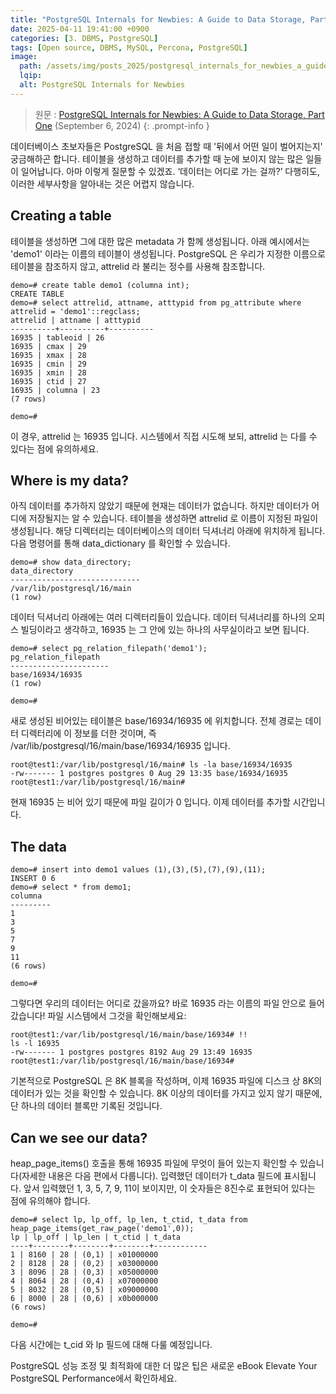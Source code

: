 ```yaml
---
title: "PostgreSQL Internals for Newbies: A Guide to Data Storage, Part One (PostgreSQL 내부 구조 초보자 가이드: 데이터 저장 방식, 1편)"
date: 2025-04-11 19:41:00 +0900
categories: [3. DBMS, PostgreSQL]
tags: [Open source, DBMS, MySQL, Percona, PostgreSQL]
image:
  path: /assets/img/posts_2025/postgresql_internals_for_newbies_a_guide_to_data_storage_part_one.jpg
  lqip: 
  alt: PostgreSQL Internals for Newbies
---
```


> 원문 : <a href="https://www.percona.com/blog/postgresql-internals-for-newbies-a-guide-to-data-storage-part-one/" target="_blank">PostgreSQL Internals for Newbies: A Guide to Data Storage, Part One</a> (September 6, 2024)
{: .prompt-info }

데이터베이스 초보자들은 PostgreSQL 을 처음 접할 때 '뒤에서 어떤 일이 벌어지는지' 궁금해하곤 합니다. 테이블을 생성하고 데이터를 추가할 때 눈에 보이지 않는 많은 일들이 일어납니다. 아마 이렇게 질문할 수 있겠죠. ‘데이터는 어디로 가는 걸까?’ 다행히도, 이러한 세부사항을 알아내는 것은 어렵지 않습니다.

## Creating a table

테이블을 생성하면 그에 대한 많은 metadata 가 함께 생성됩니다. 아래 예시에서는 'demo1' 이라는 이름의 테이블이 생성됩니다. PostgreSQL 은 우리가 지정한 이름으로 테이블을 참조하지 않고, attrelid 라 불리는 정수를 사용해 참조합니다.

```
demo=# create table demo1 (columna int);
CREATE TABLE
demo=# select attrelid, attname, atttypid from pg_attribute where attrelid = 'demo1'::regclass;
attrelid | attname | atttypid 
----------+----------+----------
16935 | tableoid | 26
16935 | cmax | 29
16935 | xmax | 28
16935 | cmin | 29
16935 | xmin | 28
16935 | ctid | 27
16935 | columna | 23
(7 rows)
 
demo=#
```

이 경우, attrelid 는 16935 입니다. 시스템에서 직접 시도해 보되, attrelid 는 다를 수 있다는 점에 유의하세요.

## Where is my data?

아직 데이터를 추가하지 않았기 때문에 현재는 데이터가 없습니다. 하지만 데이터가 어디에 저장될지는 알 수 있습니다. 테이블을 생성하면 attrelid 로 이름이 지정된 파일이 생성됩니다. 해당 디렉터리는 데이터베이스의 데이터 딕셔너리 아래에 위치하게 됩니다. 다음 명령어를 통해 data_dictionary 를 확인할 수 있습니다.

```
demo=# show data_directory;
data_directory 
-----------------------------
/var/lib/postgresql/16/main
(1 row)
```

데이터 딕셔너리 아래에는 여러 디렉터리들이 있습니다. 데이터 딕셔너리를 하나의 오피스 빌딩이라고 생각하고, 16935 는 그 안에 있는 하나의 사무실이라고 보면 됩니다.

```
demo=# select pg_relation_filepath('demo1');
pg_relation_filepath 
----------------------
base/16934/16935
(1 row)
 
demo=#
```

새로 생성된 비어있는 테이블은 base/16934/16935 에 위치합니다. 전체 경로는 데이터 디렉터리에 이 정보를 더한 것이며, 즉 /var/lib/postgresql/16/main/base/16934/16935 입니다.

```
root@test1:/var/lib/postgresql/16/main# ls -la base/16934/16935
-rw------- 1 postgres postgres 0 Aug 29 13:35 base/16934/16935
root@test1:/var/lib/postgresql/16/main#
```

현재 16935 는 비어 있기 때문에 파일 길이가 0 입니다. 이제 데이터를 추가할 시간입니다.

## The data

 ```
 demo=# insert into demo1 values (1),(3),(5),(7),(9),(11);
INSERT 0 6
demo=# select * from demo1;
columna 
---------
1
3
5
7
9
11
(6 rows)
 
demo=#
```

그렇다면 우리의 데이터는 어디로 갔을까요? 바로 16935 라는 이름의 파일 안으로 들어갔습니다! 파일 시스템에서 그것을 확인해보세요:

```
root@test1:/var/lib/postgresql/16/main/base/16934# !!
ls -l 16935
-rw------- 1 postgres postgres 8192 Aug 29 13:49 16935
root@test1:/var/lib/postgresql/16/main/base/16934#
```

기본적으로 PostgreSQL 은 8K 블록을 작성하며, 이제 16935 파일에 디스크 상 8K의 데이터가 있는 것을 확인할 수 있습니다. 8K 이상의 데이터를 가지고 있지 않기 때문에, 단 하나의 데이터 블록만 기록된 것입니다.

## Can we see our data?

heap_page_items() 호출을 통해 16935 파일에 무엇이 들어 있는지 확인할 수 있습니다(자세한 내용은 다음 편에서 다룹니다). 입력했던 데이터가 t_data 필드에 표시됩니다. 앞서 입력했던 1, 3, 5, 7, 9, 11이 보이지만, 이 숫자들은 8진수로 표현되어 있다는 점에 유의해야 합니다.

```
demo=# select lp, lp_off, lp_len, t_ctid, t_data from heap_page_items(get_raw_page('demo1',0));
lp | lp_off | lp_len | t_ctid | t_data 
----+--------+--------+--------+------------
1 | 8160 | 28 | (0,1) | x01000000
2 | 8128 | 28 | (0,2) | x03000000
3 | 8096 | 28 | (0,3) | x05000000
4 | 8064 | 28 | (0,4) | x07000000
5 | 8032 | 28 | (0,5) | x09000000
6 | 8000 | 28 | (0,6) | x0b000000
(6 rows)
 
demo=#
```

다음 시간에는 t_cid 와 lp 필드에 대해 다룰 예정입니다.

PostgreSQL 성능 조정 및 최적화에 대한 더 많은 팁은 새로운 eBook Elevate Your PostgreSQL Performance에서 확인하세요.